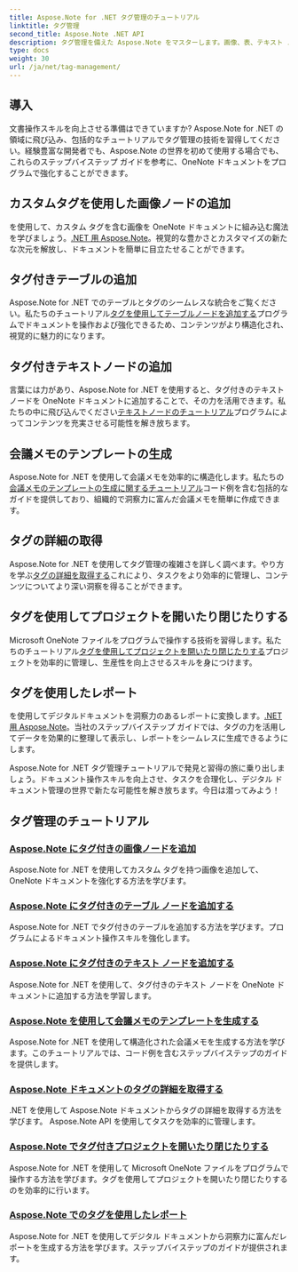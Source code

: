 ```yaml
---
title: Aspose.Note for .NET タグ管理のチュートリアル
linktitle: タグ管理
second_title: Aspose.Note .NET API
description: タグ管理を備えた Aspose.Note をマスターします。画像、表、テキスト ノードを追加し、会議メモを生成します。タグの詳細を取得し、ドキュメントの操作を強化します。
type: docs
weight: 30
url: /ja/net/tag-management/
---
```


## 導入

文書操作スキルを向上させる準備はできていますか? Aspose.Note for .NET の領域に飛び込み、包括的なチュートリアルでタグ管理の技術を習得してください。経験豊富な開発者でも、Aspose.Note の世界を初めて使用する場合でも、これらのステップバイステップ ガイドを参考に、OneNote ドキュメントをプログラムで強化することができます。

## カスタムタグを使用した画像ノードの追加
を使用して、カスタム タグを含む画像を OneNote ドキュメントに組み込む魔法を学びましょう。[.NET 用 Aspose.Note](./add-image-node-tag/)。視覚的な豊かさとカスタマイズの新たな次元を解放し、ドキュメントを簡単に目立たせることができます。

## タグ付きテーブルの追加
Aspose.Note for .NET でのテーブルとタグのシームレスな統合をご覧ください。私たちのチュートリアル[タグを使用してテーブルノードを追加する](./add-table-node-tag/)プログラムでドキュメントを操作および強化できるため、コンテンツがより構造化され、視覚的に魅力的になります。

## タグ付きテキストノードの追加
言葉には力があり、Aspose.Note for .NET を使用すると、タグ付きのテキスト ノードを OneNote ドキュメントに追加することで、その力を活用できます。私たちの中に飛び込んでください[テキストノードのチュートリアル](./add-text-node-tag/)プログラムによってコンテンツを充実させる可能性を解き放ちます。

## 会議メモのテンプレートの生成
Aspose.Note for .NET を使用して会議メモを効率的に構造化します。私たちの[会議メモのテンプレートの生成に関するチュートリアル](./generate-template-meeting-notes/)コード例を含む包括的なガイドを提供しており、組織的で洞察力に富んだ会議メモを簡単に作成できます。

## タグの詳細の取得
Aspose.Note for .NET を使用してタグ管理の複雑さを詳しく調べます。やり方を学ぶ[タグの詳細を取得する](./get-tag-details/)これにより、タスクをより効率的に管理し、コンテンツについてより深い洞察を得ることができます。

## タグを使用してプロジェクトを開いたり閉じたりする
Microsoft OneNote ファイルをプログラムで操作する技術を習得します。私たちのチュートリアル[タグを使用してプロジェクトを開いたり閉じたりする](./open-close-projects-tags/)プロジェクトを効率的に管理し、生産性を向上させるスキルを身につけます。

## タグを使用したレポート
を使用してデジタルドキュメントを洞察力のあるレポートに変換します。[.NET 用 Aspose.Note](./reporting-tags/)。当社のステップバイステップ ガイドでは、タグの力を活用してデータを効果的に整理して表示し、レポートをシームレスに生成できるようにします。

Aspose.Note for .NET タグ管理チュートリアルで発見と習得の旅に乗り出しましょう。ドキュメント操作スキルを向上させ、タスクを合理化し、デジタル ドキュメント管理の世界で新たな可能性を解き放ちます。今日は潜ってみよう！
## タグ管理のチュートリアル
### [Aspose.Note にタグ付きの画像ノードを追加](./add-image-node-tag/)
Aspose.Note for .NET を使用してカスタム タグを持つ画像を追加して、OneNote ドキュメントを強化する方法を学びます。
### [Aspose.Note にタグ付きのテーブル ノードを追加する](./add-table-node-tag/)
Aspose.Note for .NET でタグ付きのテーブルを追加する方法を学びます。プログラムによるドキュメント操作スキルを強化します。
### [Aspose.Note にタグ付きのテキスト ノードを追加する](./add-text-node-tag/)
Aspose.Note for .NET を使用して、タグ付きのテキスト ノードを OneNote ドキュメントに追加する方法を学習します。
### [Aspose.Note を使用して会議メモのテンプレートを生成する](./generate-template-meeting-notes/)
Aspose.Note for .NET を使用して構造化された会議メモを生成する方法を学びます。このチュートリアルでは、コード例を含むステップバイステップのガイドを提供します。
### [Aspose.Note ドキュメントのタグの詳細を取得する](./get-tag-details/)
.NET を使用して Aspose.Note ドキュメントからタグの詳細を取得する方法を学びます。 Aspose.Note API を使用してタスクを効率的に管理します。
### [Aspose.Note でタグ付きプロジェクトを開いたり閉じたりする](./open-close-projects-tags/)
Aspose.Note for .NET を使用して Microsoft OneNote ファイルをプログラムで操作する方法を学びます。タグを使用してプロジェクトを開いたり閉じたりするのを効率的に行います。
### [Aspose.Note でのタグを使用したレポート](./reporting-tags/)
Aspose.Note for .NET を使用してデジタル ドキュメントから洞察力に富んだレポートを生成する方法を学びます。ステップバイステップのガイドが提供されます。
